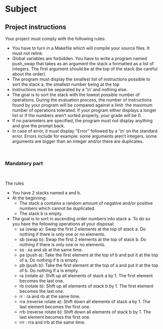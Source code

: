 # Subject

## Project instructions

Your project must comply with the following rules:
- You have to turn in a Makefile which will compile your source files. It must not relink.
-  Global variables are forbidden.
   You have to write a program named push_swap that takes as an argument the stack a formatted as a list of integers. The first argument should be at the top of the stack (be careful about the order).
- The program must display the smallest list of instructions possible to sort the stack a, the smallest number being at the top
- Instructions must be separated by a ’\n’ and nothing else.
- The goal is to sort the stack with the lowest possible number of operations. During the evaluation process, the number of instructions found by your program will be compared against a limit: the maximum number of operations tolerated. If your program either displays a longer list or if the numbers aren’t sorted properly, your grade will be 0.
- If no parameters are specified, the program must not display anything and give the prompt back.
- In case of error, it must display "Error" followed by a ’\n’ on the standard error. Errors include for example: some arguments aren’t integers, some arguments are bigger than an integer and/or there are duplicates.

<br>

### Mandatory part

<br>

The rules
- You have 2 stacks named a and b.
- At the beginning:
  - The stack a contains a random amount of negative and/or positive numbers which cannot be duplicated.
  - The stack b is empty.
- The goal is to sort in ascending order numbers into stack a. To do so you have the following operations at your disposal:
  - sa (swap a): Swap the first 2 elements at the top of stack a. Do nothing if there is only one or no elements.
  - sb (swap b): Swap the first 2 elements at the top of stack b. Do nothing if there is only one or no elements.
  - ss : sa and sb at the same time.
  - pa (push a): Take the first element at the top of b and put it at the top of a. Do nothing if b is empty.
  - pb (push b): Take the first element at the top of a and put it at the top of b. Do nothing if a is empty.
  - ra (rotate a): Shift up all elements of stack a by 1. The first element becomes the last one.
  - rb (rotate b): Shift up all elements of stack b by 1. The first element becomes the last one.
  - rr : ra and rb at the same time.
  - rra (reverse rotate a): Shift down all elements of stack a by 1. The last element becomes the first one.
  - rrb (reverse rotate b): Shift down all elements of stack b by 1. The last element becomes the first one.
  - rrr : rra and rrb at the same time.
